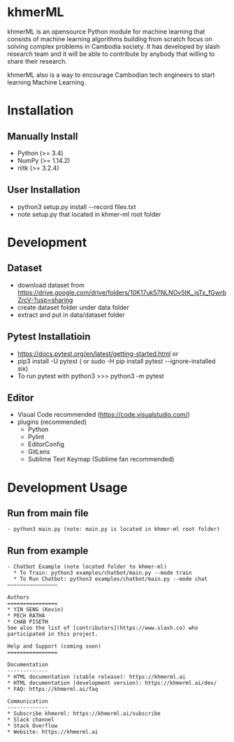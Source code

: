 khmerML
============

khmerML is an opensource Python module for machine learning that consists of machine learning algorithms building from scratch focus on solving complex problems in Cambodia society. It has developed by slash research team and it will be able to contribute by anybody that willing to share their research.

khmerML also is a way to encourage Cambodian tech engineers to start learning Machine Learning.


Installation
============

Manually Install
----------------
- Python (>= 3.4)
- NumPy (>= 1.14.2)
- nltk (>= 3.2.4)

User Installation
----------------
- python3 setup.py install --record files.txt
- note setup.py that located in khmer-ml root folder


Development
===========

Dataset
-------
- download dataset from https://drive.google.com/drive/folders/10K17uk57NLNOv5tK_jsTx_fGwrbZrcV-?usp=sharing
- create dataset folder under data folder
- extract and put in data/dataset folder

Pytest Installatioin
--------------------
- https://docs.pytest.org/en/latest/getting-started.html or
- pip3 install -U pytest ( or sudo -H pip install pytest --ignore-installed six)
- To run pytest with python3 >>> python3 -m pytest

Editor
--------------
- Visual Code recommended (https://code.visualstudio.com/)
- plugins (recommended)
  * Python
  * Pylint
  * EditorConfig
  * GitLens
  * Sublime Text Keymap (Sublime fan recommended)

Development Usage
===========

Run from main file
------------------
~~~~~~~~~~~~~~~~~
- python3 main.py (note: main.py is located in khmer-ml root folder)
~~~~~~~~~~~~~~~~~

Run from example
----------------
~~~~~~~~~~~~~~~~~
- Chatbot Example (note located folder to khmer-ml)
  * To Train: python3 examples/chatbot/main.py --mode train
  * To Run Chatbot: python3 examples/chatbot/main.py --mode chat
~~~~~~~~~~~~~~~~

Authors
================
* YIN SENG (Kevin)
* PECH RATHA
* CHAB PISETH
See also the list of [contributors](https://www.slash.co) who participated in this project.

Help and Support (coming soon)
================

Documentation
-------------
* HTML documentation (stable release): https://khmerml.ai
* HTML documentation (development version): https://khmerml.ai/dev/
* FAQ: https://khmerml.ai/faq

Communication
-------------
* Subscribe khmerml: https://khmerml.ai/subscribe
* Slack channel
* Stack Overflow
* Website: https://khmerml.ai

